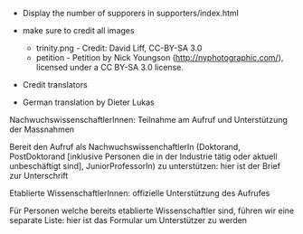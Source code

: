 - Display the number of supporers in supporters/index.html

- make sure to credit all images
  - trinity.png - Credit: David Liff, CC-BY-SA 3.0
  - petition -  Petition by Nick Youngson (http://nyphotographic.com/), licensed under a CC BY-SA 3.0 license.

- Credit translators

- German translation by Dieter Lukas

 NachwuchswissenschaftlerInnen: Teilnahme am Aufruf und Unterstützung
 der Massnahmen

 Bereit den Aufruf als NachwuchswissenchaftlerIn (Doktorand,
 PostDoktorand [inklusive Personen die in der Industrie tätig oder
 aktuell unbeschäftigt sind], JuniorProfessorIn) zu unterstützen: hier
 ist der Brief zur Unterschrift


 Etablierte WissenschaftlerInnen: offizielle Unterstützung des
 Aufrufes
 
 Für Personen welche bereits etablierte Wissenschaftler sind, führen
 wir eine separate Liste: hier ist das Formular um Unterstützer zu
 werden
